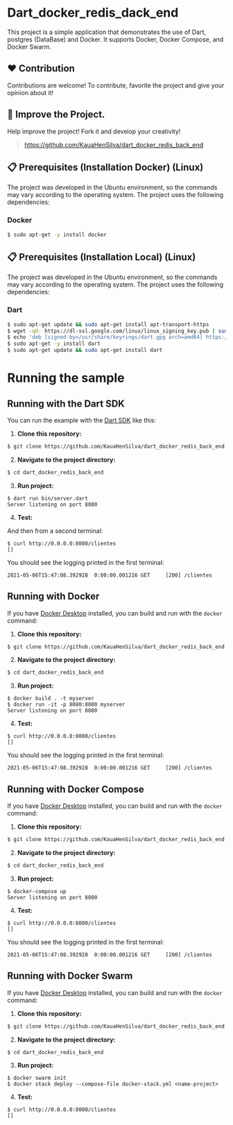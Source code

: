 # Dart_docker_redis_dack_end

This project is a simple application that demonstrates the use of Dart, postgres (DataBase) and Docker. It supports Docker, Docker Compose, and Docker Swarm.

## ❤️ Contribution

Contributions are welcome! To contribute, favorite the project and give your opinion about it!

## 🐬 Improve the Project.

Help improve the project! Fork it and develop your creativity!

>https://github.com/KauaHenSilva/dart_docker_redis_back_end


## 📋 Prerequisites (Installation Docker) (Linux)

The project was developed in the Ubuntu environment, so the commands may vary according to the operating system. The project uses the following dependencies: 

### Docker
  
  ```bash
  $ sudo apt-get -y install docker
  ```


## 📋 Prerequisites (Installation Local) (Linux)

The project was developed in the Ubuntu environment, so the commands may vary according to the operating system. The project uses the following dependencies: 


### Dart
  
  ```bash
  $ sudo apt-get update && sudo apt-get install apt-transport-https
  $ wget -qO- https://dl-ssl.google.com/linux/linux_signing_key.pub | sudo gpg  --dearmor -o /usr/share/keyrings/dart.gpg
  $ echo 'deb [signed-by=/usr/share/keyrings/dart.gpg arch=amd64] https://storage.googleapis.com/download.dartlang.org/linux/debian stable main'  | sudo tee /etc/apt/sources.list.d/dart_stable.list
  $ sudo apt-get -y install dart
  $ sudo apt-get update && sudo apt-get install dart

  ```

# Running the sample

## Running with the Dart SDK

You can run the example with the [Dart SDK](https://dart.dev/get-dart)
like this:

1. **Clone this repository:**

  ```bash
  $ git clone https://github.com/KauaHenSilva/dart_docker_redis_back_end
  ```

2. **Navigate to the project directory:**

  ```bash
  $ cd dart_docker_redis_back_end
  ```

3. **Run project:**

  ```
  $ dart run bin/server.dart
  Server listening on port 8080
  ```

4. **Test:**

  And then from a second terminal:
  ```
  $ curl http://0.0.0.0:8080/clientes
  []
  ```

You should see the logging printed in the first terminal:
```
2021-05-06T15:47:08.392928  0:00:00.001216 GET     [200] /clientes
```


## Running with Docker

If you have [Docker Desktop](https://www.docker.com/get-started) installed, you
can build and run with the `docker` command:

1. **Clone this repository:**

  ```bash
  $ git clone https://github.com/KauaHenSilva/dart_docker_redis_back_end
  ```

2. **Navigate to the project directory:**

  ```bash
  $ cd dart_docker_redis_back_end
  ```

3. **Run project:**

  ```
  $ docker build . -t myserver
  $ docker run -it -p 8080:8080 myserver
  Server listening on port 8080
  ```

4. **Test:**
  ```
  $ curl http://0.0.0.0:8080/clientes
  []
  ```

You should see the logging printed in the first terminal:
```
2021-05-06T15:47:08.392928  0:00:00.001216 GET     [200] /clientes
```

## Running with Docker Compose

If you have [Docker Desktop](https://www.docker.com/get-started) installed, you
can build and run with the `docker` command:

1. **Clone this repository:**

  ```bash
  $ git clone https://github.com/KauaHenSilva/dart_docker_redis_back_end
  ```

2. **Navigate to the project directory:**
  ```bash
  $ cd dart_docker_redis_back_end
  ```

3. **Run project:**
  ```
  $ docker-compose up
  Server listening on port 8080
  ```

4. **Test:**
  ```
  $ curl http://0.0.0.0:8080/clientes
  []
  ```

You should see the logging printed in the first terminal:
```
2021-05-06T15:47:08.392928  0:00:00.001216 GET     [200] /clientes
```

## Running with Docker Swarm

If you have [Docker Desktop](https://www.docker.com/get-started) installed, you
can build and run with the `docker` command:

1. **Clone this repository:**

  ```bash
  $ git clone https://github.com/KauaHenSilva/dart_docker_redis_back_end
  ```

2. **Navigate to the project directory:**

  ```bash
  $ cd dart_docker_redis_back_end
  ```

3. **Run project:**
  ```
  $ docker swarm init
  $ docker stack deploy --compose-file docker-stack.yml <name-project>
  
  ```
4. **Test:**
  ```
  $ curl http://0.0.0.0:8080/clientes
  []
  ```
